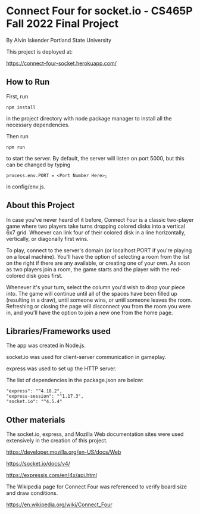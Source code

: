 # Connect Four for socket.io - CS465P Fall 2022 Final Project
By Alvin Iskender
Portland State University

This project is deployed at: 

https://connect-four-socket.herokuapp.com/

## How to Run

First, run

    npm install

in the project directory with node package manager to install all the necessary dependencies.

Then run

    npm run

to start the server. By default, the server will listen on port 5000, but this can be changed by typing

    process.env.PORT = <Port Number Here>;

in config/env.js. 

## About this Project

In case you've never heard of it before, Connect Four is a classic two-player game where two players take turns dropping
colored disks into a vertical 6x7 grid. Whoever can link four of their colored disk in a line horizontally, vertically, or diagonally first wins.

To play, connect to the server's domain (or localhost:PORT if you're playing on a local machine). You'll have the option of selecting a room from the list on the right if there are any available, or creating one of your own. As soon as two players join a room, the game starts and the player with the red-colored disk goes first. 

Whenever it's your turn, select the column you'd wish to drop your piece into. The game will continue until all of the spaces have been filled up (resulting in a draw), until someone wins, or until someone leaves the room. Refreshing or closing the page will disconnect you from the room you were in, and you'll have the option to join a new one from the home page.

## Libraries/Frameworks used

The app was created in Node.js.

socket.io was used for client-server communication in gameplay.

express was used to set up the HTTP server.

The list of dependencies in the package.json are below:

    "express": "^4.18.2",
    "express-session": "^1.17.3",
    "socket.io": "^4.5.4"

## Other materials

The socket.io, express, and Mozilla Web documentation sites were used extensively in the creation of this project.

https://developer.mozilla.org/en-US/docs/Web

https://socket.io/docs/v4/

https://expressjs.com/en/4x/api.html

The Wikipedia page for Connect Four was referenced to verify board size and draw conditions.

https://en.wikipedia.org/wiki/Connect_Four


